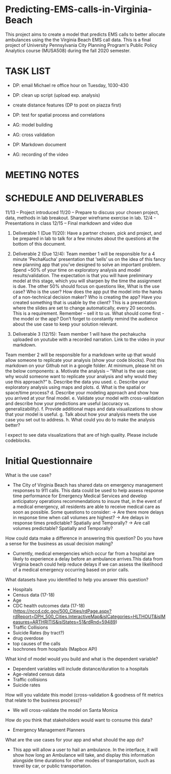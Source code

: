 # Predicting-EMS-calls-in-Virginia-Beach
This project aims to create a model that predicts EMS calls to better allocate ambulances using the the Virginia Beach EMS call data. This is a final project of University Pennsylvania City Planning Program's Public Policy Analytics course (MUSA508) during the fall 2020 semester. 

# TASK LIST #
  -  DP: email Michael re office hour on Tuesday, 1030-430
  -  DP: clean up script (upload exp. analysis)
  -  create distance features (DP to post on piazza first)
  -  DP: test for spatial process and correlations
  -  AG: model building
  -  AG: cross validation
  
  -  DP: Markdown document
  -  AG: recording of the video


# MEETING NOTES #


# SCHEDULE AND DELIVERABLES #

11/13 – Project introduced
11/20 – Prepare to discuss your chosen project, data, methods in lab breakout. Sharper wireframe exercise in lab.
12/4   -  Presentations in class
12/15 – Final markdown and video due

1.  Deliverable 1 (Due 11/20): Have a partner chosen, pick and project, and be prepared in lab to talk for a few minutes about the questions at the bottom of this document.

2. Deliverable 2 (Due 12/4): Team member 1 will be responsible for a 4 minute 'PechaKucha' presentation that ‘sells’ us on the idea of this fancy new planning app that you’ve designed to solve an important problem. Spend ~50% of your time on exploratory analysis and model results/validation. The expectation is that you will have preliminary model at this stage, which you will sharpen by the time the assignment is due. The other 50% should focus on questions like, What is the use case? Who is the user? How does the app put the model into the hands of a non-technical decision maker? Who is creating the app? Have you created something that is usable by the client? This is a presentation where the slides are set to change automatically, every 20 seconds. This is a requirement. Remember – sell it to us. What should come first - the model or the app? Don’t forget to constantly remind the audience about the use case to keep your solution relevant. 

3.  Deliverable 3 (12/15): 
Team member 1 will have the pechakucha uploaded on youtube with a recorded narration. Link to the video in your markdown.

Team member 2 will be responsible for a markdown write up that would allow someone to replicate your analysis (show your code blocks). Post this markdown on your Github not in a google folder. At minimum, please hit on the below components:
a. Motivate the analysis – “What is the use case; why would someone want to replicate your analysis and why would they use this approach?”
	b. Describe the data you used.
	c. Describe your exploratory analysis using maps and plots.
	d. What is the spatial or space/time process?
d. Describe your modeling approach and show how you arrived at your final model.
e. Validate your model with cross-validation and describe how your predictions are useful (accuracy vs. generalizability).
f. Provide additional maps and data visualizations to show that your model is useful.
g. Talk about how your analysis meets the use case you set out to address.
h. What could you do to make the analysis better?

I expect to see data visualizations that are of high quality. Please include codeblocks.



# Initial Questionnaire #

What is the use case?
- The City of Virginia Beach has shared data on emergency management responses to 911 calls. This data could be used to help assess response time performance for Emergency Medical Services and develop anticipatory operations recommendations to insure that, in the event of a medical emergency, all residents are able to receive medical care as soon as possible. Some questions to consider:
    -> Are there more delays in response time when call volumes are highest?
    -> Are delays in response times predictable? Spatially and Temporally?
    -> Are call volumes predictable? Spatially and Temporally?

How could data make a difference in answering this question? Do you have a sense for the business as usual decision making?
- Currently, medical emergencies which occur far from a hospital are likely to experience a delay before an ambulance arrives.This data from Virginia beach could help reduce delays if we can assess the likelihood of a medical emergency occurring based on prior calls.

What datasets have you identified to help you answer this question?
- Hospitals
- Census data (17-18)
- Age
- CDC health outcomes data (17-18) (https://nccd.cdc.gov/500_Cities/rdPage.aspx?rdReport=DPH_500_Cities.InteractiveMap&islCategories=HLTHOUT&islMeasures=ARTHRITIS&islStates=51&rdRnd=59489)
- Traffic Collisions
- Suicide Rates (by tract?)
- drug overdose
- top causes of the calls
- Isochrones from hospitals (Mapbox API) 

What kind of model would you build and what is the dependent variable?
- Dependent variables will include distance/duration to a hospitals
- Age-related census data
- Traffic collisions
- Suicide rates

How will you validate this model (cross-validation & goodness of fit metrics that relate to the business process)?
- We will cross-validate the model on Santa Monica
 
How do you think that stakeholders would want to consume this data?
- Emergency Management Planners

What are the use cases for your app and what should the app do?
- This app will allow a user to hail an ambulance. In the interface, it will show how long an Ambulance will take, and display this information alongside time durations for other modes of transportation, such as travel by car, or public transportation.

